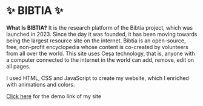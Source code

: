 # ✨ BIBTIA ✨
**What Is BIBTIA?**
It is the research platform of the Bibtia project, which was launched in 2023. Since the day it was founded, it has been moving towards being the largest resource site on the internet. Bibtia is an open-source, free, non-profit encyclopedia whose content is co-created by volunteers from all over the world. This site uses Ceşa technology, that is, anyone with a computer connected to the internet in the world can add, remove, edit on all pages.

I used HTML, CSS and JavaScript to create my website, which I enriched with animations and colors.

[Click here](https://seymanurosmanoglu.github.io/bibtia/) for the demo link of my site
